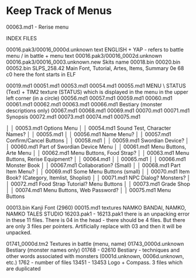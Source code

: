 # Keep Track of Menus

00063.md1 - Rerise menu 

INDEX FILES 

00016.pak3/00016_0000d.unknown    text ENGLISH + YAP - refers to battle menu / in battle + menu text
00016.pak3/00016_0002d.unknown
00016.pak3/00016_0003.unknown.new    Skits name
00018.bin
00020.bin
00052.bin
SLPS_258.42    Main Font, Tutorial, Artes, Items, Summary
0e 68 c0    here the font starts in ELF


00019.md1
00051.md1
00053.md1
00054.md1
00055.md1    MENU \ STATUS (Text) + TIM2 texture (STATUS) which is displayed in the menu in the upper left corner (in a circle)
00056.md1
00057.md1
00059.md1
00060.md1
00061.md1
00062.md1
00063.md1
00066.md1    Bestiary (monster descriptions only)
00067.md1
00068.md1
00069.md1
00070.md1
00071.md1    Synopsis
00072.md1
00073.md1
00074.md1
00075.md1

│  │      00053.md1 Options Menu
│  │      00054.md1 Sound Test, Character Names?
│  │      00055.md1
│  │      00056.md1 Name Menu?
│  │      00057.md1 Confirm/Cancel Buttons
│  │      00058.md1
│  │      00059.md1 Swordian Device?
│  │      00060.md1 Part of Swordian Device Menu
│  │      00061.md1 Menu Buttons, Arte Menu
│  │      00062.md1 Menu Buttons, Food Strap?
│  │      00063.md1 Menu Buttons, Rerise Equipment?
│  │      00064.md1
│  │      00065.md1
│  │      00066.md1 Monster Book
│  │      00067.md1 Collaboration? (Small)
│  │      00068.md1 Part Item Menu?
│  │      00069.md1 Some Menu Buttons (small)
│  │      00070.md1 Item Book? (Category, Itemlist, Shoplist)
│  │      00071.md1 NPC Dialog? Monsters?
│  │      00072.md1 Food Strap Tutorial?  Menu Buttons
│  │      00073.md1 Grade Shop
│  │      00074.md1 Menu Buttons, Web Password?
│  │      00075.md1 Menu Buttons




00013.bin    Kanji Font (2960)
00015.md1    textures NAMKO BANDAI, NAMKO, NAMKO TALES STUDIO
16203.pak1 - 16213.pak1    there is an unpacking error in these 11 files. There is 04 in the head - there should be 4 files. But there are only 3 files per pointers. Artificially replace with 03 and then it will be unpacked.


01741_0000d.tm2    Textures in battle (menu, name)
01743_0000d.unknown    Bestiary (monster names only)
01768 - 02610    Bestiary - techniques and other words associated with monsters (0001d.unknown, 0006d.unknown, etc.)
    1762 - number of files
13451 - 13453    Logo + Compass. 3 files
    which are duplicated
